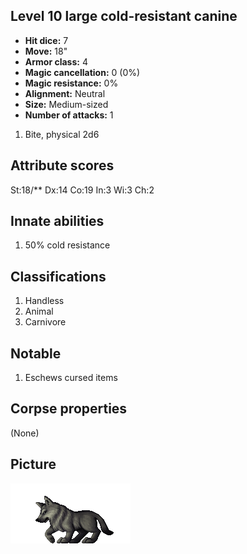 ## Level 10 large cold-resistant canine

- **Hit dice:** 7
- **Move:** 18"
- **Armor class:** 4
- **Magic cancellation:** 0 (0%)
- **Magic resistance:** 0%
- **Alignment:** Neutral
- **Size:** Medium-sized
- **Number of attacks:** 1
1. Bite, physical 2d6

## Attribute scores

St:18/** Dx:14 Co:19 In:3 Wi:3 Ch:2

## Innate abilities

1. 50% cold resistance

## Classifications

1. Handless
2. Animal
3. Carnivore

## Notable

1. Eschews cursed items

## Corpse properties

(None)

## Picture

![Large direwolf](https://github.com/hyvanmielenpelit/GnollHackTileSet/blob/main/Monsters/large_direwolf/large_direwolf.png?raw=true)
